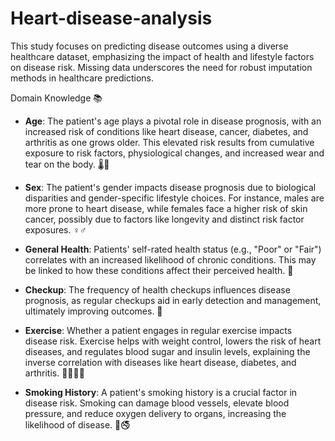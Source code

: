 # Heart-disease-analysis
This study focuses on predicting disease outcomes using a diverse healthcare dataset, emphasizing the impact of health and lifestyle factors on disease risk. Missing data underscores the need for robust imputation methods in healthcare predictions.

Domain Knowledge 📚

- **Age**: The patient's age plays a pivotal role in disease prognosis, with an increased risk of conditions like heart disease, cancer, diabetes, and arthritis as one grows older. This elevated risk results from cumulative exposure to risk factors, physiological changes, and increased wear and tear on the body. 🌡️👴

- **Sex**: The patient's gender impacts disease prognosis due to biological disparities and gender-specific lifestyle choices. For instance, males are more prone to heart disease, while females face a higher risk of skin cancer, possibly due to factors like longevity and distinct risk factor exposures. ♀️♂️

- **General Health**: Patients' self-rated health status (e.g., "Poor" or "Fair") correlates with an increased likelihood of chronic conditions. This may be linked to how these conditions affect their perceived health. 💓

- **Checkup**: The frequency of health checkups influences disease prognosis, as regular checkups aid in early detection and management, ultimately improving outcomes. 🏥

- **Exercise**: Whether a patient engages in regular exercise impacts disease risk. Exercise helps with weight control, lowers the risk of heart diseases, and regulates blood sugar and insulin levels, explaining the inverse correlation with diseases like heart disease, diabetes, and arthritis. 🏃‍♂️🏋️‍♀️

- **Smoking History**: A patient's smoking history is a crucial factor in disease risk. Smoking can damage blood vessels, elevate blood pressure, and reduce oxygen delivery to organs, increasing the likelihood of disease. 🚬🚭
